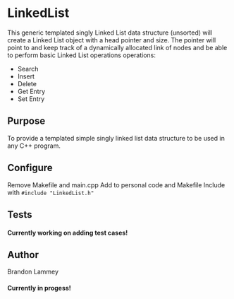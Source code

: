 # LinkedList

This generic templated singly Linked List data structure (unsorted) will create a Linked List object with a head pointer and size. The pointer will point to and keep track of a dynamically allocated link of nodes and be able to perform basic Linked List operations operations: 

* Search
* Insert
* Delete
* Get Entry
* Set Entry

## Purpose

To provide a templated simple singly linked list data structure to be used in any C++ program.  

## Configure

Remove Makefile and main.cpp
Add to personal code and Makefile 
Include with `#include "LinkedList.h"`


## Tests

#### **Currently working on adding test cases!**

## Author

Brandon Lammey

[github-follow-url]: https://github.com/brandonlammey
[github-follow-image]: https://img.shields.io/github/followers/espadrine.svg?style=social&label=Follow

#### **Currently in progess!**
